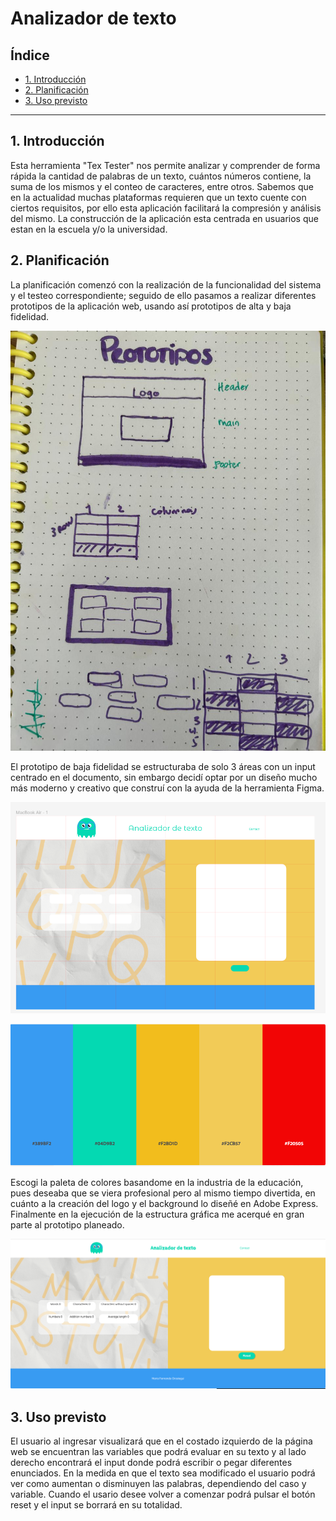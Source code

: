 # Analizador de texto

## Índice

* [1. Introducción](#1-Introducción)
* [2. Planificación](#2-Plafinicación)
* [3. Uso previsto](#3-usoprevisto)


***

## 1. Introducción

Esta herramienta "Tex Tester" nos permite analizar y comprender de forma rápida la cantidad de palabras de un texto, cuántos números contiene, la suma de los mismos y el conteo de caracteres, entre otros. Sabemos que en la actualidad muchas plataformas requieren que un texto cuente con ciertos requisitos, por ello esta aplicación facilitará la compresión y análisis del mismo. La construcción de la aplicación esta centrada en usuarios que estan en la escuela y/o la universidad.

## 2. Planificación

La planificación comenzó con la realización de la funcionalidad del sistema y el testeo correspondiente; seguido de ello pasamos a realizar diferentes prototipos de la aplicación web, usando así prototipos de alta y baja fidelidad.


![Foto de prototipo de baja fidelidad](/docs/images/prototipo.jpeg)

El prototipo de baja fidelidad se estructuraba de solo 3 áreas con un input centrado en el documento, sin embargo decidí optar por un diseño mucho más moderno y creativo que construí con la ayuda de la herramienta Figma.

![Foto de prototipo de alta fidelidad](/docs/images/prototipoaltafidelidad.png)

![Paleta de colores](/docs/images/paletadecolores.png)

Escogi la paleta de colores basandome en la industria de la educación, pues deseaba que se viera profesional pero al mismo tiempo divertida, en cuánto a la creación del logo y el background lo diseñé en Adobe Express. Finalmente en la ejecución de la estructura gráfica me acerqué en gran parte al prototipo planeado.

![Captura de pantalla de la aplicación](/docs/images/capturadepantalla.png)





## 3. Uso previsto

El usuario al ingresar visualizará que en el costado izquierdo de la página web se encuentran las variables que podrá evaluar en su texto y  al lado derecho encontrará el input donde podrá escribir o pegar diferentes enunciados. En la medida en que el texto sea modificado el usuario podrá ver como aumentan o disminuyen las palabras, dependiendo del caso y variable. Cuando el usario desee volver a comenzar podrá pulsar el botón reset y el input se borrará en su totalidad.




